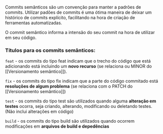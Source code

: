 Commits semânticos são um convenção para manter a padrões de commits.
Utilizar padões de commits é uma ótima maneira de deixar um histórico de commits explícito, facilitando na hora de criação de ferramentas automatizadas. 

O commit semântico informa a intensão do seu commit na hora de utilizar em seu código.

### Títulos para os commits semânticos:

`feat` - os commits do tipo feat indicam que o trecho do código que está adicionando está incluindo um **novo recurso** (se relaciona ou MINOR do [[Versionamento semântico]]).

`fix` - os commits do tipo fix indicam que a parte do código commitado está **resoluções de algum problema** (se relaciona com o PATCH do [[Versionamento semântico]])

`test` -  os commits do tipo test são utilizados quando alguma **alteração em testes** ocorra, seja criando, alterando, modificando ou deletando testes. (Não inclui alterações em código)

`build` - os commits do tipo build são utilizados quando ocorrem modificações em **arquivos de build e depedências**